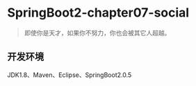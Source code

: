 # SpringBoot2-chapter07-social

> 即使你是天才，如果你不努力，你也会被其它人超越。

## 开发环境

JDK1.8、Maven、Eclipse、SpringBoot2.0.5